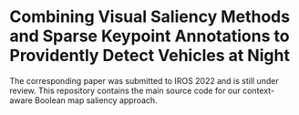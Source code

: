 # Combining Visual Saliency Methods and Sparse Keypoint Annotations to Providently Detect Vehicles at Night 

The corresponding paper was submitted to IROS 2022 and is still under review. This repository contains the main source code for our context-aware Boolean map saliency approach.
